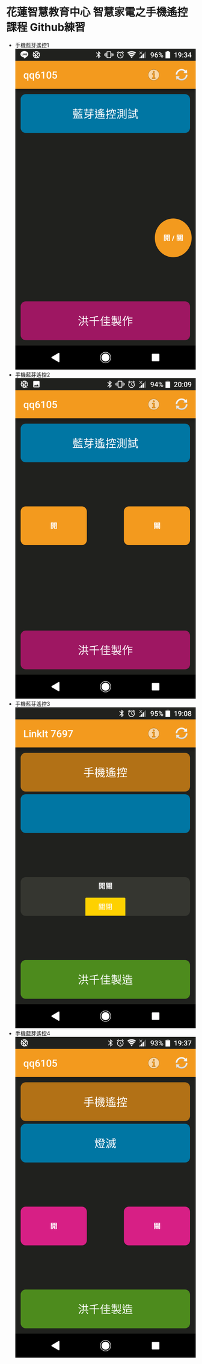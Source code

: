 # 花蓮智慧教育中心 智慧家電之手機遙控課程 Github練習
* 手機藍芽遙控1
![alt 文字](Screenshot_20190624-193409.png "手機畫面截圖")
* 手機藍芽遙控2
![alt 文字](test2.png "手機畫面截圖")
* 手機藍芽遙控3
![alt 文字](Screenshot_20190626-190837.png "手機畫面截圖")
* 手機藍芽遙控4
![alt 文字](Screenshot_20190626-193709.png "手機畫面截圖")
